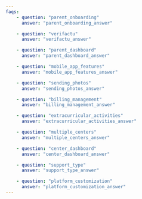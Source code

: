 ```yaml
---
faqs:
    - question: "parent_onboarding"
      answer: "parent_onboarding_answer"

    - question: "verifactu"
      answer: "verifactu_answer"

    - question: "parent_dashboard"
      answer: "parent_dashboard_answer"

    - question: "mobile_app_features"
      answer: "mobile_app_features_answer"

    - question: "sending_photos"
      answer: "sending_photos_answer"

    - question: "billing_management"
      answer: "billing_management_answer"

    - question: "extracurricular_activities"
      answer: "extracurricular_activities_answer"

    - question: "multiple_centers"
      answer: "multiple_centers_answer"

    - question: "center_dashboard"
      answer: "center_dashboard_answer"

    - question: "support_type"
      answer: "support_type_answer"

    - question: "platform_customization"
      answer: "platform_customization_answer"
---
```

